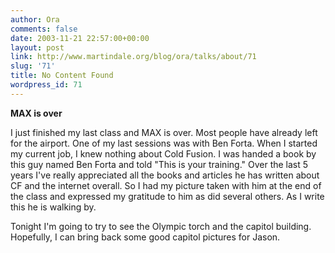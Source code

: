 ```yaml
---
author: Ora
comments: false
date: 2003-11-21 22:57:00+00:00
layout: post
link: http://www.martindale.org/blog/ora/talks/about/71
slug: '71'
title: No Content Found
wordpress_id: 71
---
```


**MAX is over**
  
I just finished my last class and MAX is over. Most people have already left for the airport. One of my last sessions was with Ben Forta. When I started my current job, I knew nothing about Cold Fusion. I was handed a book by this guy named Ben Forta and told "This is your training." Over the last 5 years I've really appreciated all the books and articles he has written about CF and the internet overall. So I had my picture taken with him at the end of the class and expressed my gratitude to him as did several others. As I write this he is walking by.
  

  
Tonight I'm going to try to see the Olympic torch and the capitol building. Hopefully, I can bring back some good capitol pictures for Jason.
